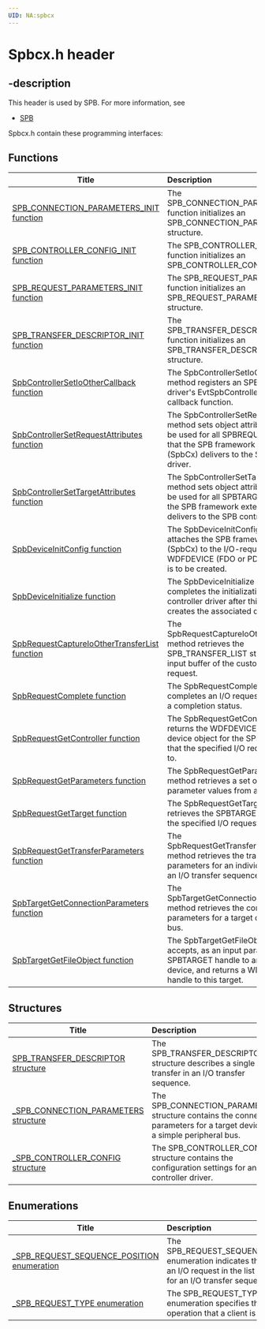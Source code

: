 ```yaml
---
UID: NA:spbcx
---
```


# Spbcx.h header

## -description

This header is used by SPB. For more information, see
- [SPB](../_SPB/index.md)

Spbcx.h contain these programming interfaces:


## Functions

| Title   | Description   |
| ---- |:---- |
| [SPB_CONNECTION_PARAMETERS_INIT function](nf-spbcx-spb_connection_parameters_init.md) | The SPB_CONNECTION_PARAMETERS_INIT function initializes an SPB_CONNECTION_PARAMETERS structure. |
| [SPB_CONTROLLER_CONFIG_INIT function](nf-spbcx-spb_controller_config_init.md) | The SPB_CONTROLLER_CONFIG_INIT function initializes an SPB_CONTROLLER_CONFIG structure. |
| [SPB_REQUEST_PARAMETERS_INIT function](nf-spbcx-spb_request_parameters_init.md) | The SPB_REQUEST_PARAMETERS_INIT function initializes an SPB_REQUEST_PARAMETERS structure. |
| [SPB_TRANSFER_DESCRIPTOR_INIT function](nf-spbcx-spb_transfer_descriptor_init.md) | The SPB_TRANSFER_DESCRIPTOR_INIT function initializes an SPB_TRANSFER_DESCRIPTOR structure. |
| [SpbControllerSetIoOtherCallback function](nf-spbcx-spbcontrollersetioothercallback.md) | The SpbControllerSetIoOtherCallback method registers an SPB controller driver's EvtSpbControllerIoOther callback function. |
| [SpbControllerSetRequestAttributes function](nf-spbcx-spbcontrollersetrequestattributes.md) | The SpbControllerSetRequestAttributes method sets object attributes that will be used for all SPBREQUEST objects that the SPB framework extension (SpbCx) delivers to the SPB controller driver. |
| [SpbControllerSetTargetAttributes function](nf-spbcx-spbcontrollersettargetattributes.md) | The SpbControllerSetTargetAttributes method sets object attributes that will be used for all SPBTARGET objects that the SPB framework extension (SpbCx) delivers to the SPB controller driver. |
| [SpbDeviceInitConfig function](nf-spbcx-spbdeviceinitconfig.md) | The SpbDeviceInitConfig method attaches the SPB framework extension (SpbCx) to the I/O-request chain for a WDFDEVICE (FDO or PDO) object that is to be created. |
| [SpbDeviceInitialize function](nf-spbcx-spbdeviceinitialize.md) | The SpbDeviceInitialize method completes the initialization of the SPB controller driver after this driver creates the associated device object. |
| [SpbRequestCaptureIoOtherTransferList function](nf-spbcx-spbrequestcaptureioothertransferlist.md) | The SpbRequestCaptureIoOtherTransferList method retrieves the SPB_TRANSFER_LIST structure in the input buffer of the custom IOCTL request. |
| [SpbRequestComplete function](nf-spbcx-spbrequestcomplete.md) | The SpbRequestComplete method completes an I/O request and supplies a completion status. |
| [SpbRequestGetController function](nf-spbcx-spbrequestgetcontroller.md) | The SpbRequestGetController method returns the WDFDEVICE handle to the device object for the SPB controller that the specified I/O request was sent to. |
| [SpbRequestGetParameters function](nf-spbcx-spbrequestgetparameters.md) | The SpbRequestGetParameters method retrieves a set of SPB-specific parameter values from an I/O request. |
| [SpbRequestGetTarget function](nf-spbcx-spbrequestgettarget.md) | The SpbRequestGetTarget method retrieves the SPBTARGET handle from the specified I/O request. |
| [SpbRequestGetTransferParameters function](nf-spbcx-spbrequestgettransferparameters.md) | The SpbRequestGetTransferParameters method retrieves the transfer parameters for an individual transfer in an I/O transfer sequence. |
| [SpbTargetGetConnectionParameters function](nf-spbcx-spbtargetgetconnectionparameters.md) | The SpbTargetGetConnectionParameters method retrieves the connection parameters for a target device on the bus. |
| [SpbTargetGetFileObject function](nf-spbcx-spbtargetgetfileobject.md) | The SpbTargetGetFileObject method accepts, as an input parameter, an SPBTARGET handle to an open target device, and returns a WDFFILEOBJECT handle to this target. |

## Structures

| Title   | Description   |
| ---- |:---- |
| [SPB_TRANSFER_DESCRIPTOR structure](ns-spbcx-spb_transfer_descriptor.md) | The SPB_TRANSFER_DESCRIPTOR structure describes a single transfer in an I/O transfer sequence. |
| [_SPB_CONNECTION_PARAMETERS structure](ns-spbcx-_spb_connection_parameters.md) | The SPB_CONNECTION_PARAMETERS structure contains the connection parameters for a target device on a simple peripheral bus. |
| [_SPB_CONTROLLER_CONFIG structure](ns-spbcx-_spb_controller_config.md) | The SPB_CONTROLLER_CONFIG structure contains the configuration settings for an SPB controller driver. |

## Enumerations

| Title   | Description   |
| ---- |:---- |
| [_SPB_REQUEST_SEQUENCE_POSITION enumeration](ne-spbcx-_spb_request_sequence_position.md) | The SPB_REQUEST_SEQUENCE_POSITION enumeration indicates the position of an I/O request in the list of transfers for an I/O transfer sequence. |
| [_SPB_REQUEST_TYPE enumeration](ne-spbcx-_spb_request_type.md) | The SPB_REQUEST_TYPE enumeration specifies the type of SPB operation that a client is requesting. |
